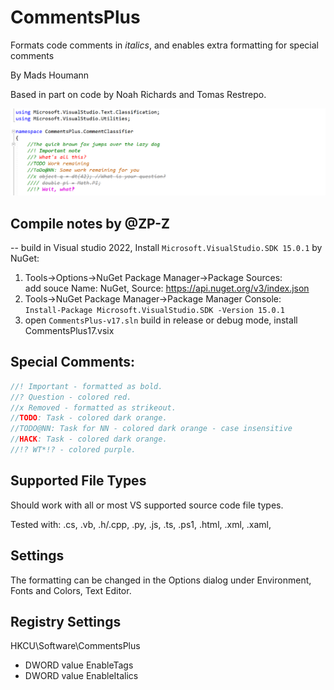 CommentsPlus
============

Formats code comments in *italics*, and enables extra formatting for special comments

By Mads Houmann

Based in part on code by Noah Richards and Tomas Restrepo.

![Sample](Shared/cp-screenshot-white.png)

Compile notes by @ZP-Z
----------------
-- build in Visual studio 2022, 
Install `Microsoft.VisualStudio.SDK 15.0.1` by NuGet:
1. Tools->Options->NuGet Package Manager->Package Sources:  
   add souce Name: NuGet, Source: https://api.nuget.org/v3/index.json
2. Tools->NuGet Package Manager->Package Manager Console:   
   `Install-Package Microsoft.VisualStudio.SDK -Version 15.0.1`
3. open `CommentsPlus-v17.sln` build in release or debug mode, install CommentsPlus17.vsix


Special Comments:
-----------------

```C#
//! Important - formatted as bold.
//? Question - colored red.
//x Removed - formatted as strikeout.
//TODO: Task - colored dark orange.
//TODO@NN: Task for NN - colored dark orange - case insensitive
//HACK: Task - colored dark orange.
//!? WT*!? - colored purple.
```

Supported File Types
--------------------

Should work with all or most VS supported source code file types.

Tested with: .cs, .vb, .h/.cpp, .py, .js, .ts, .ps1, .html, .xml, .xaml,

Settings
--------

The formatting can be changed in the Options dialog under Environment, Fonts and Colors, Text Editor.

Registry Settings
-----------------

HKCU\Software\CommentsPlus

* DWORD value EnableTags
* DWORD value EnableItalics
